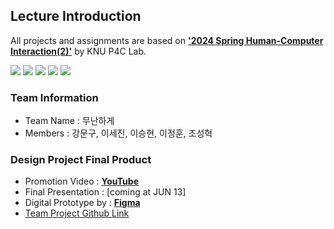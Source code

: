 ## Lecture Introduction
All projects and assignments are based on <a href="https://knu-p4c-lab.github.io/lectures/b9328116-78fe-5d43-9168-0b473b75b2e2/" target="_blank">**'2024 Spring Human-Computer Interaction(2)'**</a> by KNU P4C Lab.

<img src="https://img.shields.io/badge/Figma-F24E1E?style=for-the-badge&logo=Figma&logoColor=white"> <img src="https://img.shields.io/badge/slides-FBBC04?style=for-the-badge&logo=googleslides&logoColor=black"> <img src="https://img.shields.io/badge/sheets-34A853?style=for-the-badge&logo=googlesheets&logoColor=white"> <img src="https://img.shields.io/badge/docs-4285F4?style=for-the-badge&logo=googledocs&logoColor=white"> <img src="https://img.shields.io/badge/forms-7248B9?style=for-the-badge&logo=googleforms&logoColor=white">


### Team Information
- Team Name : 무난하게
- Members : 강문구, 이세진, 이승현, 이정훈, 조성혁

### Design Project Final Product

- Promotion Video : [**YouTube**](https://youtu.be/R9YZGIDx560)
- Final Presentation : [coming at JUN 13]
- Digital Prototype by : <a href="https://www.figma.com/design/iFPehvevnefHAqYsm2bXdm/Digital-Prototyping---%EB%AC%B4%EB%82%9C%ED%95%98%EA%B2%8C_%EC%9D%B4%EC%84%B8%EC%A7%84(professional)?node-id=1-75&t=HB3m6FvbYj0dFEem-1" target="_blank">**Figma**</a>
- <a href="https://github.com/users/liebenholz/projects/3" target="_blank">Team Project Github Link</a>
